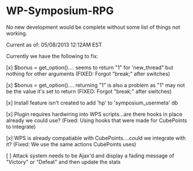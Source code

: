 WP-Symposium-RPG
================

No new development would be complete without some list of things not working.

Current as of: 05/08/2013 12:12AM EST

Currently we have the following to fix:

[x] $bonus = get_option().... seems to return "1" for 'new_thread" but nothing for other arguments (FIXED: Forgot "break;" after switches)

[x] $bonus = get_option().... returning "1" is also a problem as "1" may not be the value it's set to return (FIXED: Forgot "break;" after switches)

[x] Install feature isn't created to add 'hp' to 'symposium_usermeta' db

[x] Plugin requires hardwiring into WPS scripts...are there hooks in place already we could use? (Fixed: Using hooks that were made for CubePoints to integrate)

[x] WPS is already compatiable with CubePoints....could we integrate with it? (Fixed: We use the same actions CubePoints uses)

[ ] Attack system needs to be Ajax'd and display a fading message of "Victory" or "Defeat" and then update the stats
